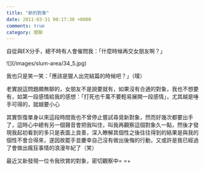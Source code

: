 ```yaml
---
title: "新的對象"
date: 2011-03-31 00:17:30 +0800
comments: true
category: 閒聊
---
```

<p>自從與EX分手，總不時有人會催問我：「什麼時候再交女朋友啊？」</p><p>![](/images/slum-area/34_5.jpg)</p><p>我也只是笑一笑：「應該是獵人出完結篇的時候吧？」（噗）</p><p>老實說這問題頗無聊的，女朋友不是說要就有，如果沒有合適的對象，我也不想要有，如第一段感情給我的感想：「打死也千萬不要輕易展開一段感情」，尤其越是唾手可得的，就越要小心</p><p>其實恢復單身以來這段時間我也不曾停止嘗試尋覓新對象，然而好幾次都要出手了，這時心中總有另一個聲音會把我叫住，叫我再觀察這個對象久一點，然後才發現我起初看到的多只是表面上良善，深入瞭解其個性之後往往得到的結果是與我的個性不會合得來，遂因故罷手並慶幸自己沒有做出後悔的行動，又或許是我已經過了會做出瘋狂事情的浪漫年紀了（笑）</p><p>最近又新發現一位令我欣賞的對象，密切觀察中= =+</p>
